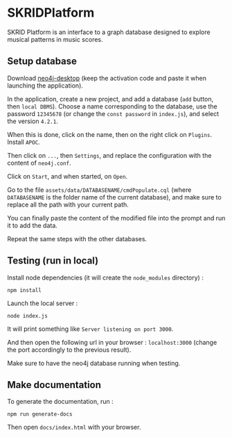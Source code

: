 # SKRIDPlatform

SKRID Platform is an interface to a graph database designed to explore musical patterns in music scores.


## Setup database
Download [neo4j-desktop](https://neo4j.com/download/) (keep the activation code and paste it when launching the application).

In the application, create a new project, and add a database (`add` button, then `local DBMS`).
Choose a name corresponding to the database, use the password `12345678` (or change the `const password` in `index.js`), and select the version `4.2.1`.

When this is done, click on the name, then on the right click on `Plugins`. Install `APOC`.

Then click on `...`, then `Settings`, and replace the configuration with the content of `neo4j.conf`.

Click on `Start`, and when started, on `Open`.

Go to the file `assets/data/DATABASENAME/cmdPopulate.cql` (where `DATABASENAME` is the folder name of the current database), and make sure to replace all the path with your current path.

You can finally paste the content of the modified file into the prompt and run it to add the data.

Repeat the same steps with the other databases.


## Testing (run in local)
<!-- Download the project -->
<!-- ``` -->
<!-- git clone https://github.com/vBarreaud/SKRIDPlatform.git -->
<!-- ``` -->

Install node dependencies (it will create the `node_modules` directory) :
```
npm install
```

Launch the local server :
```
node index.js
```

It will print something like `Server listening on port 3000`.

And then open the following url in your browser : `localhost:3000` (change the port accordingly to the previous result).

Make sure to have the neo4j database running when testing.


## Make documentation
To generate the documentation, run :
```
npm run generate-docs
```

Then open `docs/index.html` with your browser.

